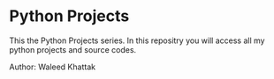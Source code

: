 # Python Projects

This the Python Projects series. In this repositry you will access all my python projects and source codes.

Author:
Waleed Khattak
